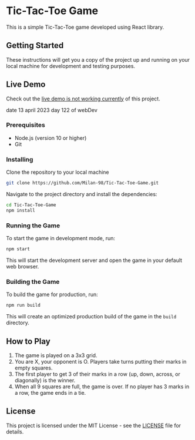 # Tic-Tac-Toe Game

This is a simple Tic-Tac-Toe game developed using React library.

## Getting Started

These instructions will get you a copy of the project up and running on your local machine for development and testing purposes.

## Live Demo

Check out the [live demo is not working currently](https://tic-tac-toe-digital.netlify.app/) of this project.

date 13 april 2023 day 122 of webDev

### Prerequisites

* Node.js (version 10 or higher)
* Git

### Installing

Clone the repository to your local machine

```bash
git clone https://github.com/Milan-98/Tic-Tac-Toe-Game.git
```

Navigate to the project directory and install the dependencies:

```bash
cd Tic-Tac-Toe-Game
npm install
```


### Running the Game

To start the game in development mode, run:

```bash
npm start
```


This will start the development server and open the game in your default web browser.

### Building the Game

To build the game for production, run:

```bash
npm run build
```

This will create an optimized production build of the game in the `build` directory.

## How to Play

1. The game is played on a 3x3 grid.
2. You are X, your opponent is O. Players take turns putting their marks in empty squares.
3. The first player to get 3 of their marks in a row (up, down, across, or diagonally) is the winner.
4. When all 9 squares are full, the game is over. If no player has 3 marks in a row, the game ends in a tie.

## License

This project is licensed under the MIT License - see the [LICENSE](LICENSE) file for details.
